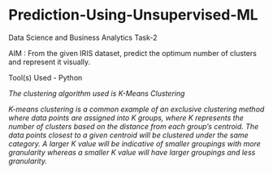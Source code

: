 # Prediction-Using-Unsupervised-ML

Data Science and Business Analytics Task-2

AIM : From the given IRIS dataset, predict the optimum number of clusters and represent it visually. 

Tool(s) Used - Python

*The clustering algorithm used is K-Means Clustering*

 *K-means clustering is a common example of an exclusive clustering method where data points are assigned into K groups, where K represents the number of clusters based on the distance from each group’s centroid. The data points closest to a given centroid will be clustered under the same category. A larger K value will be indicative of smaller groupings with more granularity whereas a smaller K value will have larger groupings and less granularity.*
 
